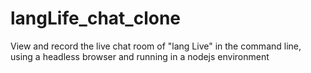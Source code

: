 # langLife_chat_clone
View and record the live chat room of "lang Live" in the command line, using a headless browser and running in a nodejs environment
